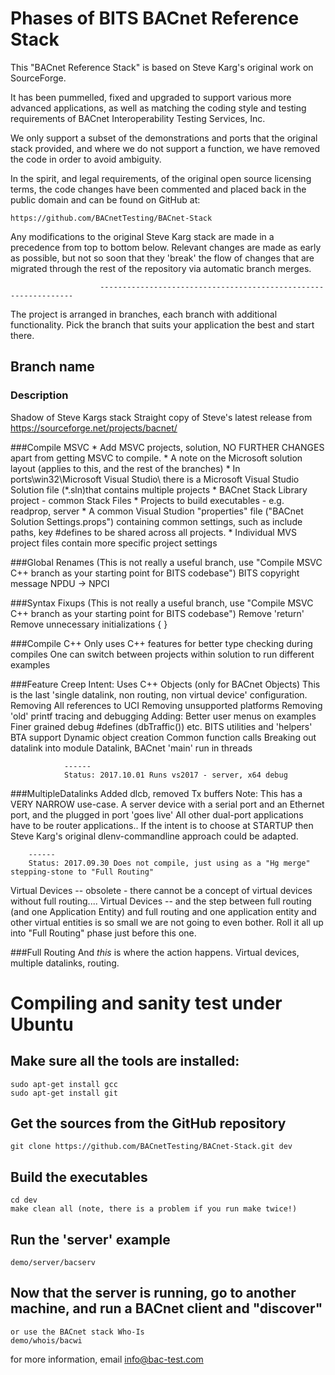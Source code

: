 # Phases of BITS BACnet Reference Stack

This "BACnet Reference Stack" is based on Steve Karg's original work on SourceForge.

It has been pummelled, fixed and upgraded to support various more advanced applications, as well as 
matching the coding style and testing requirements of BACnet Interoperability Testing Services, Inc.

We only support a subset of the demonstrations and ports that the original stack provided, and where
we do not support a function, we have removed the code in order to avoid ambiguity.

In the spirit, and legal requirements, of the original open source licensing terms, the code changes
have been commented and placed back in the public domain and can be found on GitHub at:

    https://github.com/BACnetTesting/BACnet-Stack

Any modifications to the original Steve Karg stack are made in a precedence from top to bottom below.
Relevant changes are made as early as possible, but not so soon that they 'break' the flow of changes
that are migrated through the rest of the repository via automatic branch merges.

                        ----------------------------------------------------------------

The project is arranged in branches, each branch with additional functionality. Pick the branch that
suits your application the best and start there.

## Branch name
### Description

Shadow of Steve Kargs stack
    Straight copy of Steve's latest release from https://sourceforge.net/projects/bacnet/

###Compile MSVC
    * Add MSVC projects, solution, NO FURTHER CHANGES apart from getting MSVC to compile.
    * A note on the Microsoft solution layout (applies to this, and the rest of the branches)
        * In ports\win32\Microsoft Visual Studio\ there is a Microsoft Visual Studio Solution file (*.sln)that contains multiple projects
            * BACnet Stack Library project - common Stack Files
            * Projects to build executables - e.g. readprop, server
        * A common Visual Studion "properties" file ("BACnet Solution Settings.props") containing common settings, such as include paths, key #defines to be shared across all projects.
        * Individual MVS project files contain more specific project settings

###Global Renames
	(This is not really a useful branch, use "Compile MSVC C++ branch as your starting point for BITS codebase")
	BITS copyright message
	NPDU -> NPCI

###Syntax Fixups
	(This is not really a useful branch, use "Compile MSVC C++ branch as your starting point for BITS codebase")
	Remove 'return'
	Remove unnecessary initializations
	{ }

###Compile C++
	Only uses C++ features for better type checking during compiles
	One can switch between projects within solution to run different examples

###Feature Creep
	Intent:
		Uses C++ Objects (only for BACnet Objects)
		This is the last 'single datalink, non routing, non virtual device' configuration.
	Removing
		All references to UCI
		Removing unsupported platforms
		Removing 'old' printf tracing and debugging
	Adding:
		Better user menus on examples
		Finer grained debug #defines (dbTraffic()) etc.
        BITS utilities and 'helpers'
        BTA support
		Dynamic object creation
		Common function calls
		Breaking out datalink into module
		Datalink, BACnet 'main' run in threads

				------
				Status: 2017.10.01 Runs vs2017 - server, x64 debug

###MultipleDatalinks
	Added dlcb, removed Tx buffers
    Note: This has a VERY NARROW use-case. A server device with a serial port and an Ethernet port, and the plugged in port 'goes live'
    All other dual-port applications have to be router applications..
    If the intent is to choose at STARTUP then Steve Karg's original dlenv-commandline approach could be adapted.

		------
		Status: 2017.09.30 Does not compile, just using as a "Hg merge" stepping-stone to "Full Routing"

Virtual Devices
	-- obsolete - there cannot be a concept of virtual devices without full routing.... Virtual Devices
	-- and the step between full routing (and one Application Entity) and full routing and one application entity and other virtual entities is so small we are not going to even bother. Roll it all up into "Full Routing" phase just before this one.

###Full Routing
    And _this_ is where the action happens. Virtual devices, multiple datalinks, routing.


# Compiling and sanity test under Ubuntu

## Make sure all the tools are installed:
    sudo apt-get install gcc
    sudo apt-get install git

## Get the sources from the GitHub repository
    git clone https://github.com/BACnetTesting/BACnet-Stack.git dev

## Build the executables
    cd dev
    make clean all (note, there is a problem if you run make twice!)

## Run the 'server' example
    demo/server/bacserv

## Now that the server is running, go to another machine, and run a BACnet client and "discover"
    or use the BACnet stack Who-Is
    demo/whois/bacwi

for more information, email info@bac-test.com

